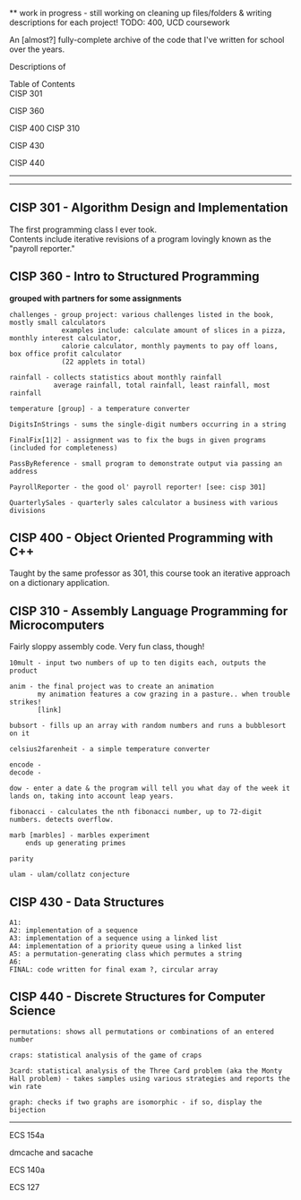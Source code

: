 ** work in progress - still working on cleaning up files/folders & writing descriptions for each project!
TODO: 400, UCD coursework

An [almost?] fully-complete archive of the code that I've written for school over the years.

Descriptions of 

Table of Contents  
CISP 301

CISP 360

CISP 400
CISP 310

CISP 430

CISP 440

---

---

## CISP 301 - Algorithm Design and Implementation  
The first programming class I ever took.  
Contents include iterative revisions of a program lovingly known as the "payroll reporter."  



## CISP 360 - Intro to Structured Programming  
**grouped with partners for some assignments**  
	
	challenges - group project: various challenges listed in the book, mostly small calculators  
				 examples include: calculate amount of slices in a pizza, monthly interest calculator,  
				 calorie calculator, monthly payments to pay off loans, box office profit calculator  
				 (22 applets in total)

	rainfall - collects statistics about monthly rainfall  
			   average rainfall, total rainfall, least rainfall, most rainfall  

	temperature [group] - a temperature converter  

	DigitsInStrings - sums the single-digit numbers occurring in a string  

	FinalFix[1|2] - assignment was to fix the bugs in given programs (included for completeness)  

	PassByReference - small program to demonstrate output via passing an address  

	PayrollReporter - the good ol' payroll reporter! [see: cisp 301]  

	QuarterlySales - quarterly sales calculator a business with various divisions  



## CISP 400 - Object Oriented Programming with C++
Taught by the same professor as 301, this course took an iterative approach on a dictionary application.  

## CISP 310 - Assembly Language Programming for Microcomputers  
Fairly sloppy assembly code. Very fun class, though!

	10mult - input two numbers of up to ten digits each, outputs the product

	anim - the final project was to create an animation
		   my animation features a cow grazing in a pasture.. when trouble strikes!
		   [link]

	bubsort - fills up an array with random numbers and runs a bubblesort on it

	celsius2farenheit - a simple temperature converter

	encode - 
	decode - 

	dow - enter a date & the program will tell you what day of the week it lands on, taking into account leap years.

	fibonacci - calculates the nth fibonacci number, up to 72-digit numbers. detects overflow.

	marb [marbles] - marbles experiment
		ends up generating primes

	parity

	ulam - ulam/collatz conjecture




## CISP 430 - Data Structures  
	A1:   
	A2: implementation of a sequence  
	A3: implementation of a sequence using a linked list  
	A4: implementation of a priority queue using a linked list  
	A5: a permutation-generating class which permutes a string  
	A6:   
	FINAL: code written for final exam ?, circular array  

## CISP 440 - Discrete Structures for Computer Science  
	permutations: shows all permutations or combinations of an entered number

	craps: statistical analysis of the game of craps

	3card: statistical analysis of the Three Card problem (aka the Monty Hall problem) - takes samples using various strategies and reports the win rate

	graph: checks if two graphs are isomorphic - if so, display the bijection

---

ECS 154a

dmcache and sacache

ECS 140a

ECS 127